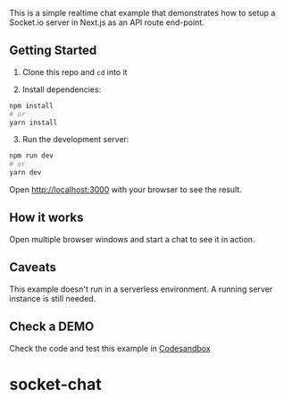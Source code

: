 This is a simple realtime chat example that demonstrates how to setup a Socket.io server in Next.js as an API route end-point.

## Getting Started

1. Clone this repo and `cd` into it

2. Install dependencies:

```bash
npm install
# or
yarn install
```

3. Run the development server:

```bash
npm run dev
# or
yarn dev
```

Open [http://localhost:3000](http://localhost:3000) with your browser to see the result.

## How it works

Open multiple browser windows and start a chat to see it in action.

## Caveats

This example doesn't run in a serverless environment.
A running server instance is still needed.

## Check a DEMO

Check the code and test this example in [Codesandbox](https://codesandbox.io/s/nextjs-socketio-chat-piffv)
# socket-chat
